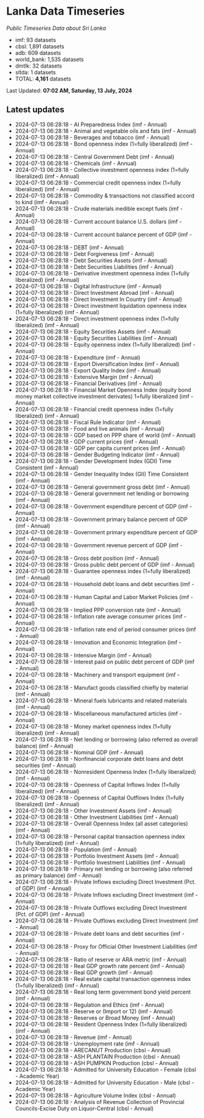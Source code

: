 # Lanka Data Timeseries
*Public Timeseries Data about Sri Lanka*

* imf: 93 datasets
* cbsl: 1,891 datasets
* adb: 609 datasets
* world_bank: 1,535 datasets
* dmtlk: 32 datasets
* sltda: 1 datasets
* TOTAL: **4,161** datasets

Last Updated: **07:02 AM, Saturday, 13 July, 2024**

## Latest updates

* 2024-07-13 06:28:18 - AI Preparedness Index (imf - Annual)
* 2024-07-13 06:28:18 - Animal and vegetable oils and fats (imf - Annual)
* 2024-07-13 06:28:18 - Beverages and tobacco (imf - Annual)
* 2024-07-13 06:28:18 - Bond openness index (1=fully liberalized) (imf - Annual)
* 2024-07-13 06:28:18 - Central Government Debt (imf - Annual)
* 2024-07-13 06:28:18 - Chemicals (imf - Annual)
* 2024-07-13 06:28:18 - Collective investment openness index (1=fully liberalized) (imf - Annual)
* 2024-07-13 06:28:18 - Commercial credit openness index (1=fully liberalized) (imf - Annual)
* 2024-07-13 06:28:18 - Commodity & transactions not classified accord to kind (imf - Annual)
* 2024-07-13 06:28:18 - Crude materials inedible except fuels (imf - Annual)
* 2024-07-13 06:28:18 - Current account balance U.S. dollars (imf - Annual)
* 2024-07-13 06:28:18 - Current account balance percent of GDP (imf - Annual)
* 2024-07-13 06:28:18 - DEBT (imf - Annual)
* 2024-07-13 06:28:18 - Debt Forgiveness (imf - Annual)
* 2024-07-13 06:28:18 - Debt Securities Assets (imf - Annual)
* 2024-07-13 06:28:18 - Debt Securities Liabilities (imf - Annual)
* 2024-07-13 06:28:18 - Derivative investment openness index (1=fully liberalized) (imf - Annual)
* 2024-07-13 06:28:18 - Digital Infrastructure (imf - Annual)
* 2024-07-13 06:28:18 - Direct Investment Abroad (imf - Annual)
* 2024-07-13 06:28:18 - Direct Investment In Country (imf - Annual)
* 2024-07-13 06:28:18 - Direct investment liquidation openness index (1=fully liberalized) (imf - Annual)
* 2024-07-13 06:28:18 - Direct investment openness index (1=fully liberalized) (imf - Annual)
* 2024-07-13 06:28:18 - Equity Securities Assets (imf - Annual)
* 2024-07-13 06:28:18 - Equity Securities Liabilities (imf - Annual)
* 2024-07-13 06:28:18 - Equity openness index (1=fully liberalized) (imf - Annual)
* 2024-07-13 06:28:18 - Expenditure (imf - Annual)
* 2024-07-13 06:28:18 - Export Diversification Index (imf - Annual)
* 2024-07-13 06:28:18 - Export Quality Index (imf - Annual)
* 2024-07-13 06:28:18 - Extensive Margin (imf - Annual)
* 2024-07-13 06:28:18 - Financial Derivatives (imf - Annual)
* 2024-07-13 06:28:18 - Financial Market Openness Index (equity bond money market collective investment derivates) 1=fully liberalized (imf - Annual)
* 2024-07-13 06:28:18 - Financial credit openness index (1=fully liberalized) (imf - Annual)
* 2024-07-13 06:28:18 - Fiscal Rule Indicator (imf - Annual)
* 2024-07-13 06:28:18 - Food and live animals (imf - Annual)
* 2024-07-13 06:28:18 - GDP based on PPP share of world (imf - Annual)
* 2024-07-13 06:28:18 - GDP current prices (imf - Annual)
* 2024-07-13 06:28:18 - GDP per capita current prices (imf - Annual)
* 2024-07-13 06:28:18 - Gender Budgeting Indicator (imf - Annual)
* 2024-07-13 06:28:18 - Gender Development Index (GDI) Time Consistent (imf - Annual)
* 2024-07-13 06:28:18 - Gender Inequality Index (GII) Time Consistent (imf - Annual)
* 2024-07-13 06:28:18 - General government gross debt (imf - Annual)
* 2024-07-13 06:28:18 - General government net lending or borrowing (imf - Annual)
* 2024-07-13 06:28:18 - Government expenditure percent of GDP (imf - Annual)
* 2024-07-13 06:28:18 - Government primary balance percent of GDP (imf - Annual)
* 2024-07-13 06:28:18 - Government primary expenditure percent of GDP (imf - Annual)
* 2024-07-13 06:28:18 - Government revenue percent of GDP (imf - Annual)
* 2024-07-13 06:28:18 - Gross debt position (imf - Annual)
* 2024-07-13 06:28:18 - Gross public debt percent of GDP (imf - Annual)
* 2024-07-13 06:28:18 - Guarantee openness index (1=fully liberalized) (imf - Annual)
* 2024-07-13 06:28:18 - Household debt loans and debt securities (imf - Annual)
* 2024-07-13 06:28:18 - Human Capital and Labor Market Policies (imf - Annual)
* 2024-07-13 06:28:18 - Implied PPP conversion rate (imf - Annual)
* 2024-07-13 06:28:18 - Inflation rate average consumer prices (imf - Annual)
* 2024-07-13 06:28:18 - Inflation rate end of period consumer prices (imf - Annual)
* 2024-07-13 06:28:18 - Innovation and Economic Integration (imf - Annual)
* 2024-07-13 06:28:18 - Intensive Margin (imf - Annual)
* 2024-07-13 06:28:18 - Interest paid on public debt percent of GDP (imf - Annual)
* 2024-07-13 06:28:18 - Machinery and transport equipment (imf - Annual)
* 2024-07-13 06:28:18 - Manufact goods classified chiefly by material (imf - Annual)
* 2024-07-13 06:28:18 - Mineral fuels lubricants and related materials (imf - Annual)
* 2024-07-13 06:28:18 - Miscellaneous manufactured articles (imf - Annual)
* 2024-07-13 06:28:18 - Money market openness index (1=fully liberalized) (imf - Annual)
* 2024-07-13 06:28:18 - Net lending or borrowing (also referred as overall balance) (imf - Annual)
* 2024-07-13 06:28:18 - Nominal GDP (imf - Annual)
* 2024-07-13 06:28:18 - Nonfinancial corporate debt loans and debt securities (imf - Annual)
* 2024-07-13 06:28:18 - Nonresident Openness Index (1=fully liberalized) (imf - Annual)
* 2024-07-13 06:28:18 - Openness of Capital Inflows Index (1=fully liberalized) (imf - Annual)
* 2024-07-13 06:28:18 - Openness of Capital Outflows Index (1=fully liberalized) (imf - Annual)
* 2024-07-13 06:28:18 - Other Investment Assets (imf - Annual)
* 2024-07-13 06:28:18 - Other Investment Liabilities (imf - Annual)
* 2024-07-13 06:28:18 - Overall Openness Index (all asset categories) (imf - Annual)
* 2024-07-13 06:28:18 - Personal capital transaction openness index (1=fully liberalized) (imf - Annual)
* 2024-07-13 06:28:18 - Population (imf - Annual)
* 2024-07-13 06:28:18 - Portfolio Investment Assets (imf - Annual)
* 2024-07-13 06:28:18 - Portfolio Investment Liabilities (imf - Annual)
* 2024-07-13 06:28:18 - Primary net lending or borrowing (also referred as primary balance) (imf - Annual)
* 2024-07-13 06:28:18 - Private Inflows excluding Direct Investment (Pct. of GDP) (imf - Annual)
* 2024-07-13 06:28:18 - Private Inflows excluding Direct Investment (imf - Annual)
* 2024-07-13 06:28:18 - Private Outflows excluding Direct Investment (Pct. of GDP) (imf - Annual)
* 2024-07-13 06:28:18 - Private Outflows excluding Direct Investment (imf - Annual)
* 2024-07-13 06:28:18 - Private debt loans and debt securities (imf - Annual)
* 2024-07-13 06:28:18 - Proxy for Official Other Investment Liabilities (imf - Annual)
* 2024-07-13 06:28:18 - Ratio of reserve or ARA metric (imf - Annual)
* 2024-07-13 06:28:18 - Real GDP growth rate percent (imf - Annual)
* 2024-07-13 06:28:18 - Real GDP growth (imf - Annual)
* 2024-07-13 06:28:18 - Real estate capital transaction openness index (1=fully liberalized) (imf - Annual)
* 2024-07-13 06:28:18 - Real long term government bond yield percent (imf - Annual)
* 2024-07-13 06:28:18 - Regulation and Ethics (imf - Annual)
* 2024-07-13 06:28:18 - Reserve or (Import or 12) (imf - Annual)
* 2024-07-13 06:28:18 - Reserves or Broad Money (imf - Annual)
* 2024-07-13 06:28:18 - Resident Openness Index (1=fully liberalized) (imf - Annual)
* 2024-07-13 06:28:18 - Revenue (imf - Annual)
* 2024-07-13 06:28:18 - Unemployment rate (imf - Annual)
* 2024-07-13 06:28:18 - ARECANUT Production (cbsl - Annual)
* 2024-07-13 06:28:18 - ASH PLANTAIN Production (cbsl - Annual)
* 2024-07-13 06:28:18 - ASH PUMPKIN Production (cbsl - Annual)
* 2024-07-13 06:28:18 - Admitted for University Education - Female (cbsl - Academic Year)
* 2024-07-13 06:28:18 - Admitted for University Education - Male (cbsl - Academic Year)
* 2024-07-13 06:28:18 - Agriculture Volume Index (cbsl - Annual)
* 2024-07-13 06:28:18 - Analysis of Revenue Collection of Provincial Councils-Excise Duty on Liquor-Central (cbsl - Annual)